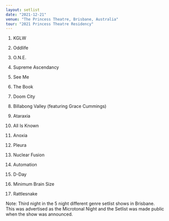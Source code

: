 ```yaml
---
layout: setlist
date: "2021-12-21"
venue: "The Princess Theatre, Brisbane, Australia"
tour: "2021 Princess Theatre Residency"
---
```



 1. KGLW

 2. Oddlife

 3. O.N.E.

 4. Supreme Ascendancy

 5. See Me

 6. The Book

 7. Doom City

 8. Billabong Valley
    (featuring Grace Cummings)

 9. Ataraxia

10. All Is Known

11. Anoxia

12. Pleura

13. Nuclear Fusion

14. Automation

15. D-Day

16. Minimum Brain Size

17. Rattlesnake


Note: Third night in the 5 night different genre setlist shows in
Brisbane. This was advertised as the Microtonal Night and the Setlist
was made public when the show was announced.
